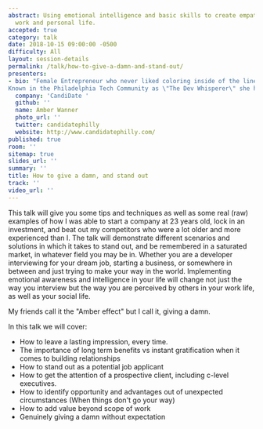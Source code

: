 ```yaml
---
abstract: Using emotional intelligence and basic skills to create empathy in your
  work and personal life.
accepted: true
category: talk
date: 2018-10-15 09:00:00 -0500
difficulty: All
layout: session-details
permalink: /talk/how-to-give-a-damn-and-stand-out/
presenters:
- bio: "Female Entrepreneur who never liked coloring inside of the lines as a kid, and still doesn't. At 23, she saw an opportunity to create something new and innovative, quit her job and started CandiDate. A company that finds tech folks jobs and/or dates. She built the company based on Maslow's Hierarchy of Needs, so her candidates can ultimately achieve everything they want in life, professionally and personally. 
Known in the Philadelphia Tech Community as \"The Dev Whisperer\" she helps grow small to mid size tech eco-systems to be a place where people want to work, play, settle down and grow roots. "
  company: 'CandiDate '
  github: ''
  name: Amber Wanner
  photo_url: ''
  twitter: candidatephilly
  website: http://www.candidatephilly.com/
published: true
room: ''
sitemap: true
slides_url: ''
summary: ''
title: How to give a damn, and stand out
track: ''
video_url: ''
---
```


This talk will give you some tips and techniques as well as some real (raw) examples of how I was able to start a company at 23 years old, lock in an investment, and beat out my competitors who were a lot older and more experienced than I.
The talk will demonstrate different scenarios and solutions in which it takes to stand out, and be remembered in a saturated market, in whatever field you may be in. Whether you are a developer interviewing for your dream job, starting a business, or somewhere in between and just trying to make your way in the world. Implementing emotional awareness and intelligence in your life will change not just the way you interview but the way you are perceived by others in your work life, as well as your social life.

My friends call it the "Amber effect" but I call it, giving a damn.

In this talk we will cover: 

-	How to leave a lasting impression, every time. 
-	The importance of long term benefits vs instant gratification when it comes to building relationships
-	How to stand out as a potential job applicant
-	How to get the attention of a prospective client, including c-level executives.
-	How to identify opportunity and advantages out of unexpected circumstances (When things don't go your way)
-	How to add value beyond scope of work
-	Genuinely giving a damn without expectation
